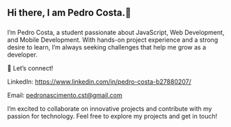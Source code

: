 ## Hi there, I am Pedro Costa.👋

##### 
I’m Pedro Costa, a student passionate about JavaScript, Web Development, and Mobile Development. With hands-on project experience and a strong desire to learn, I’m always seeking challenges that help me grow as a developer. 

🔗 Let’s connect!

LinkedIn: https://www.linkedin.com/in/pedro-costa-b27880207/

Email: pedronascimento.cst@gmail.com

I’m excited to collaborate on innovative projects and contribute with my passion for technology. Feel free to explore my projects and get in touch!

